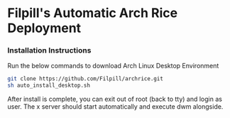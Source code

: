 # Filpill's Automatic Arch Rice Deployment

### Installation Instructions

Run the below commands to download Arch Linux Desktop Environment

```bash
git clone https://github.com/Filpill/archrice.git
sh auto_install_desktop.sh
```

After install is complete, you can exit out of root (back to tty) and login as user. The x server should start automatically and execute dwm alongside.
